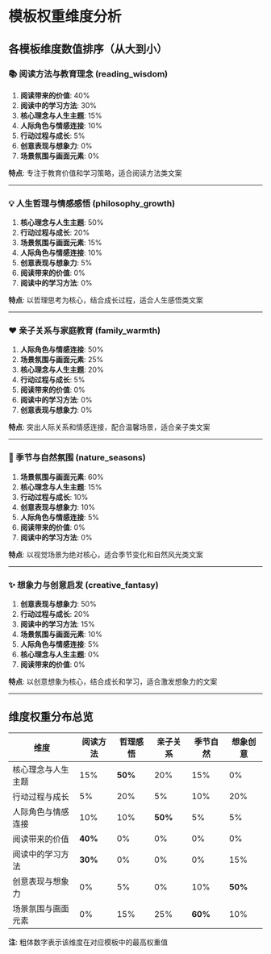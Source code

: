 # 模板权重维度分析

## 各模板维度数值排序（从大到小）

### 📚 阅读方法与教育理念 (reading_wisdom)
1. **阅读带来的价值**: 40%
2. **阅读中的学习方法**: 30%
3. **核心理念与人生主题**: 15%
4. **人际角色与情感连接**: 10%
5. **行动过程与成长**: 5%
6. **创意表现与想象力**: 0%
7. **场景氛围与画面元素**: 0%

**特点**: 专注于教育价值和学习策略，适合阅读方法类文案

---

### 💡 人生哲理与情感感悟 (philosophy_growth)
1. **核心理念与人生主题**: 50%
2. **行动过程与成长**: 20%
3. **场景氛围与画面元素**: 15%
4. **人际角色与情感连接**: 10%
5. **创意表现与想象力**: 5%
6. **阅读带来的价值**: 0%
7. **阅读中的学习方法**: 0%

**特点**: 以哲理思考为核心，结合成长过程，适合人生感悟类文案

---

### ❤️ 亲子关系与家庭教育 (family_warmth)
1. **人际角色与情感连接**: 50%
2. **场景氛围与画面元素**: 25%
3. **核心理念与人生主题**: 20%
4. **行动过程与成长**: 5%
5. **阅读带来的价值**: 0%
6. **阅读中的学习方法**: 0%
7. **创意表现与想象力**: 0%

**特点**: 突出人际关系和情感连接，配合温馨场景，适合亲子类文案

---

### 🌿 季节与自然氛围 (nature_seasons)
1. **场景氛围与画面元素**: 60%
2. **核心理念与人生主题**: 15%
3. **行动过程与成长**: 10%
4. **创意表现与想象力**: 10%
5. **人际角色与情感连接**: 5%
6. **阅读带来的价值**: 0%
7. **阅读中的学习方法**: 0%

**特点**: 以视觉场景为绝对核心，适合季节变化和自然风光类文案

---

### ✨ 想象力与创意启发 (creative_fantasy)
1. **创意表现与想象力**: 50%
2. **行动过程与成长**: 20%
3. **阅读中的学习方法**: 15%
4. **场景氛围与画面元素**: 10%
5. **人际角色与情感连接**: 5%
6. **核心理念与人生主题**: 0%
7. **阅读带来的价值**: 0%

**特点**: 以创意想象为核心，结合成长和学习，适合激发想象力的文案

---

## 维度权重分布总览

| 维度 | 阅读方法 | 哲理感悟 | 亲子关系 | 季节自然 | 想象创意 |
|------|----------|----------|----------|----------|----------|
| 核心理念与人生主题 | 15% | **50%** | 20% | 15% | 0% |
| 行动过程与成长 | 5% | 20% | 5% | 10% | 20% |
| 人际角色与情感连接 | 10% | 10% | **50%** | 5% | 5% |
| 阅读带来的价值 | **40%** | 0% | 0% | 0% | 0% |
| 阅读中的学习方法 | **30%** | 0% | 0% | 0% | 15% |
| 创意表现与想象力 | 0% | 5% | 0% | 10% | **50%** |
| 场景氛围与画面元素 | 0% | 15% | 25% | **60%** | 10% |

**注**: 粗体数字表示该维度在对应模板中的最高权重值
